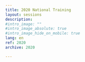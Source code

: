 ```yaml
---
title: 2020 National Training
layout: sessions
description:
#intro_image: ""
#intro_image_absolute: true
#intro_image_hide_on_mobile: true
lang: en
ref: 2020
archive: 2020

---
```

